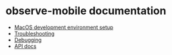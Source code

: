 # observe-mobile documentation

- [MacOS development environment setup](macos-setup.md)
- [Troubleshooting](troubleshooting.md)
- [Debugging](debugging.md)
- [API docs](api.md)
